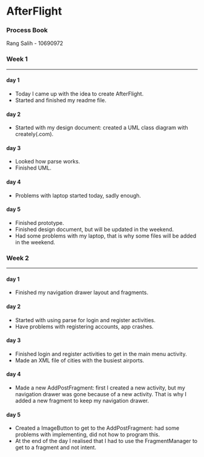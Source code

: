 # AfterFlight
### Process Book
Rang Salih - 10690972

### Week 1
__________
#### day 1
* Today I came up with the idea to create AfterFlight.
* Started and finished my readme file.

#### day 2
* Started with my design document: created a UML class diagram with creately(.com).

#### day 3
* Looked how parse works.
* Finished UML.

#### day 4
* Problems with laptop started today, sadly enough.

#### day 5
* Finished prototype.
* Finished design document, but will be updated in the weekend.
* Had some problems with my laptop, that is why some files will be added in the weekend.
 

### Week 2
__________
#### day 1
* Finished my navigation drawer layout and fragments.

#### day 2
* Started with using parse for login and register activities.
* Have problems with registering accounts, app crashes.

#### day 3
* Finished login and register activities to get in the main menu activity.
* Made an XML file of cities with the busiest airports.

#### day 4
* Made a new AddPostFragment: first I created a new activity, but my navigation drawer was gone because of a new activity. That is why I added a new fragment to keep my navigation drawer.

#### day 5
* Created a ImageButton to get to the AddPostFragment: had some problems with implementing, did not how to program this.
* At the end of the day I realised that I had to use the FragmentManager to get to a fragment and not intent.





